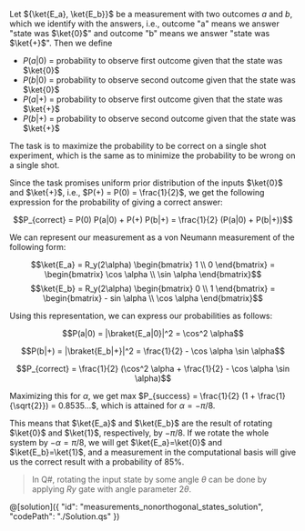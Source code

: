 Let ${\ket{E_a}, \ket{E_b}}$ be a measurement with two outcomes $a$ and $b$, which we identify with the answers, i.e., outcome "a" means we answer "state was $\ket{0}$" and outcome "b" means we answer "state was $\ket{+}$". Then we define

* $P(a|0)$ = probability to observe first outcome given that the state was $\ket{0}$
* $P(b|0)$ = probability to observe second outcome given that the state was $\ket{0}$
* $P(a|+)$ = probability to observe first outcome given that the state was $\ket{+}$
* $P(b|+)$ = probability to observe second outcome given that the state was $\ket{+}$

The task is to maximize the probability to be correct on a single shot experiment, which is the same as to minimize the probability to be wrong on a single shot.

Since the task promises uniform prior distribution of the inputs $\ket{0}$ and $\ket{+}$, i.e., $P(+) = P(0) = \frac{1}{2}$, we get the following expression for the probability of giving a correct answer:

$$P_{correct} = P(0) P(a|0) + P(+) P(b|+) = \frac{1}{2} (P(a|0) + P(b|+))$$

We can represent our measurement as a von Neumann measurement of the following form:

$$\ket{E_a} = R_y(2\alpha) \begin{bmatrix} 1 \\ 0 \end{bmatrix} = \begin{bmatrix} \cos \alpha \\ \sin \alpha \end{bmatrix}$$
$$\ket{E_b} = R_y(2\alpha) \begin{bmatrix} 0 \\ 1 \end{bmatrix} = \begin{bmatrix} - sin \alpha \\ \cos \alpha \end{bmatrix}$$

Using this representation, we can express our probabilities as follows:

$$P(a|0) = |\braket{E_a|0}|^2 = \cos^2 \alpha$$
    
$$P(b|+) = |\braket{E_b|+}|^2 = \frac{1}{2} - \cos \alpha \sin \alpha$$
    
$$P_{correct} = \frac{1}{2} (\cos^2 \alpha + \frac{1}{2} - \cos \alpha \sin \alpha)$$
    
Maximizing this for $\alpha$, we get max $P_{success} = \frac{1}{2} (1 + \frac{1}{\sqrt{2}}) = 0.8535...$, which is attained for $\alpha = -\pi/8$.
    
This means that $\ket{E_a}$ and $\ket{E_b}$ are the result of rotating $\ket{0}$ and $\ket{1}$, respectively, by $-\pi/8$. If we rotate the whole system by $-\alpha = \pi/8$, we will get $\ket{E_a}=\ket{0}$ and $\ket{E_b}=\ket{1}$, and a measurement in the computational basis will give us the correct result with a probability of 85%.
    
> In Q#, rotating the input state by some angle $\theta$ can be done by applying $Ry$ gate with angle parameter $2\theta$.

@[solution]({ "id": "measurements_nonorthogonal_states_solution", "codePath": "./Solution.qs" })
